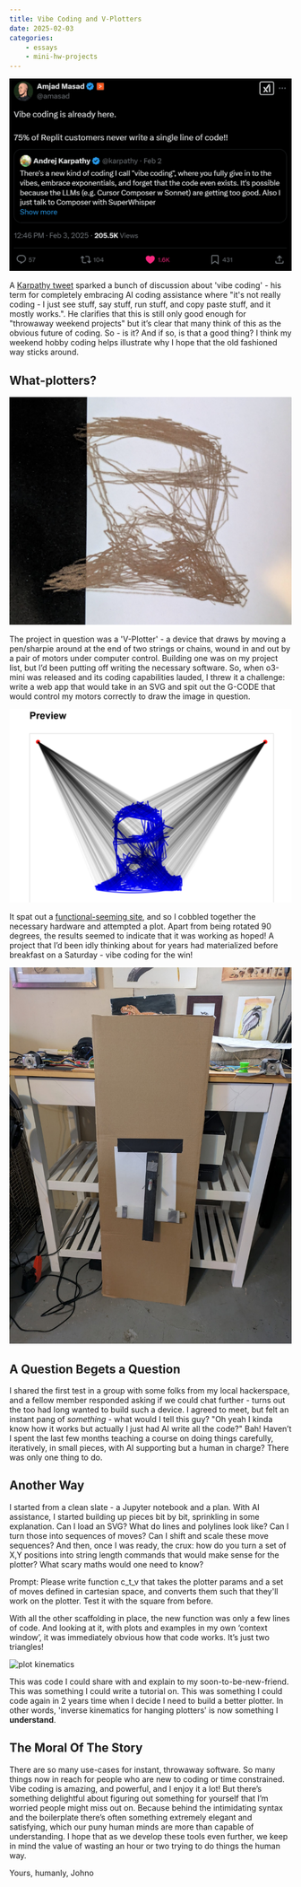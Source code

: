 ```yaml
---
title: Vibe Coding and V-Plotters
date: 2025-02-03
categories: 
    - essays
    - mini-hw-projects
---
```


!['vibe coding is already here'](vibe_coding.png)

A [Karpathy tweet](https://x.com/karpathy/status/1886192184808149383) sparked a bunch of discussion about 'vibe coding' - his term for completely embracing AI coding assistance where "it's not really coding - I just see stuff, say stuff, run stuff, and copy paste stuff, and it mostly works.". He clarifies that this is still only good enough for "throwaway weekend projects" but it’s clear that many think of this as the obvious future of coding. So - is it? And if so, is that a good thing? I think my weekend hobby coding helps illustrate why I hope that the old fashioned way sticks around.

## What-plotters?

![A plotted self-portrait](plot_portrait.png)

The project in question was a 'V-Plotter' - a device that draws by moving a pen/sharpie around at the end of two strings or chains, wound in and out by a pair of motors under computer control. Building one was on my project list, but I’d been putting off writing the necessary software. So, when o3-mini was released and its coding capabilities lauded, I threw it a challenge: write a web app that would take in an SVG and spit out the G-CODE that would control my motors correctly to draw the image in question.

![The preview in the vibe-coded webapp](plot_preview.png)

It spat out a [functional-seeming site](https://tools.johnowhitaker.com/svg2g), and so I cobbled together the necessary hardware and attempted a plot. Apart from being rotated 90 degrees, the results seemed to indicate that it was working as hoped! A project that I’d been idly thinking about for years had materialized before breakfast on a Saturday - vibe coding for the win!

![The plotter itself](plotter.png)

## A Question Begets a Question

I shared the first test in a group with some folks from my local hackerspace, and a fellow member responded asking if we could chat further - turns out the too had long wanted to build such a device. I agreed to meet, but felt an instant pang of *something* - what would I tell this guy? "Oh yeah I kinda know how it works but actually I just had AI write all the code?" Bah! Haven’t I spent the last few months teaching a course on doing things carefully, iteratively, in small pieces, with AI supporting but a human in charge? There was only one thing to do.

## Another Way

I started from a clean slate - a Jupyter notebook and a plan. With AI assistance, I started building up pieces bit by bit, sprinkling in some explanation. Can I load an SVG? What do lines and polylines look like? Can I turn those into sequences of moves? Can I shift and scale these move sequences? And then, once I was ready, the crux: how do you turn a set of X,Y positions into string length commands that would make sense for the plotter? What scary maths would one need to know? 

Prompt: Please write function c_t_v that takes the plotter params and a set of moves defined in cartesian space, and converts them such that they'll work on the plotter. Test it with the square from before.

With all the other scaffolding in place, the new function was only a few lines of code. And looking at it, with plots and examples in my own ‘context window’, it was immediately obvious how that code works. It’s just two triangles! 

![plot kinematics](plot_kinematics.png)

This was code I could share with and explain to my soon-to-be-new-friend. This was something I could write a tutorial on. This was something I could code again in 2 years time when I decide I need to build a better plotter. In other words, 'inverse kinematics for hanging plotters' is now something I **understand**. 

## The Moral Of The Story

There are so many use-cases for instant, throwaway software. So many things now in reach for people who are new to coding or time constrained. Vibe coding is amazing, and powerful, and I enjoy it a lot! But there’s something delightful about figuring out something for yourself that I’m worried people might miss out on. Because behind the intimidating syntax and the boilerplate there’s often something extremely elegant and satisfying, which our puny human minds are more than capable of understanding. I hope that as we develop these tools even further, we keep in mind the value of wasting an hour or two trying to do things the human way. 

Yours, humanly, Johno
